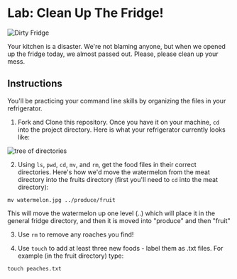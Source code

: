 # Lab: Clean Up The Fridge!

![Dirty Fridge](https://img.clipartfest.com/b59ba28ca25e5c8b42c7b5de82e491c5_mortimer-dirty-refrigerator-clipart_462-585.jpeg)

Your kitchen is a disaster. We're not blaming anyone, but when we opened up the fridge today, we almost passed out. Please, please clean up your mess.

## Instructions

You'll be practicing your command line skills by organizing the files in your refrigerator.

1. Fork and Clone this repository. Once you have it on your machine, `cd` into the project directory. Here is what your refrigerator currently looks like:

![tree of directories](https://s3.amazonaws.com/upperline/curriculum-assets/command-line/current-tree.png)

2. Using `ls`, `pwd`, `cd`, `mv`, and `rm`, get the food files in their correct directories. Here's how we'd move the watermelon from the meat directory into the fruits directory (first you'll need to `cd` into the meat directory):

```
mv watermelon.jpg ../produce/fruit
```
This will move the watermelon up one level (..) which will place it in the general fridge directory, and then it is moved into "produce" and then "fruit"


3. Use `rm` to remove any roaches you find!

4. Use `touch` to add at least three new foods - label them as .txt files. For example (in the fruit directory) type:

```
touch peaches.txt
```
